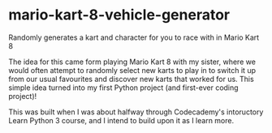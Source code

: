 # mario-kart-8-vehicle-generator
 Randomly generates a kart and character for you to race with in Mario Kart 8

 The idea for this came form playing Mario Kart 8 with my sister, where we would often attempt to randomly select new karts to play in to switch it up from our usual favourites and discover new karts that worked for us. This simple idea turned into my first Python project (and first-ever coding project)!

 This was built when I was about halfway through Codecademy's intoructory Learn Python 3 course, and I intend to build upon it as I learn more.
